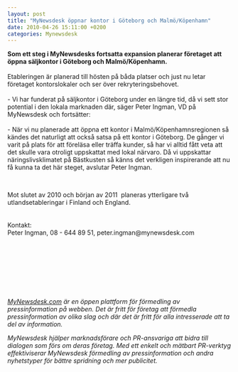 ```yaml
---
layout: post
title: "MyNewsdesk öppnar kontor i Göteborg och Malmö/Köpenhamn"
date: 2010-04-26 15:11:00 +0200
categories: Mynewsdesk
---
```

 <div class='clearfix'><p><strong>Som ett steg i MyNewsdesks fortsatta expansion planerar företaget att öppna säljkontor i Göteborg och Malmö/Köpenhamn.</strong><br><br>Etableringen är planerad till hösten på båda platser och just nu letar företaget kontorslokaler och ser över rekryteringsbehovet.<br><br>- Vi har funderat på säljkontor i Göteborg under en längre tid, då vi sett stor potential i den lokala marknaden där, säger Peter Ingman, VD på MyNewsdesk och fortsätter:<br><br>- När vi nu planerade att öppna ett kontor i Malmö/Köpenhamnsregionen så kändes det naturligt att också satsa på ett kontor i Göteborg. De gånger vi varit på plats för att föreläsa eller träffa kunder, så har vi alltid fått veta att det skulle vara otroligt uppskattat med lokal närvaro. Då vi uppskattar näringslivsklimatet på Bästkusten så känns det verkligen inspirerande att nu få kunna ta det här steget, avslutar Peter Ingman.</p>
<p>&nbsp;</p>
<p>Mot slutet av 2010 och början av 2011&nbsp; planeras ytterligare två utlandsetableringar i Finland och England.<br><br><br>Kontakt: <br>Peter Ingman, 08 - 644 89 51, peter.ingman@mynewsdesk.com<br></p>
<p>&nbsp;</p>
<p>&nbsp;</p>
<p>&nbsp;</p>
<p>&nbsp;</p>
</div>
<div class='boilerplate'><p><em><a href="http://www.MyNewsdesk.com">MyNewsdesk.com</a> är en öppen plattform för förmedling av pressinformation på webben. Det är fritt för företag att förmedla pressinformation av olika slag och där det är fritt för alla intresserade att ta del av information.</em></p>
<p><em>MyNewsdesk hjälper marknadsförare och PR-ansvariga att bidra till dialogen som förs om deras företag. Med ett enkelt och mätbart PR-verktyg effektiviserar MyNewsdesk förmedling av pressinformation och andra nyhetstyper för bättre spridning och mer publicitet.</em></p></div>
